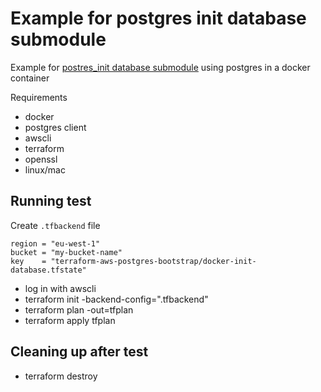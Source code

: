 # Example for postgres init database submodule

Example for [postres_init database submodule](../../modules/postgres_init/modules/database/) using postgres in a docker container

Requirements

- docker
- postgres client
- awscli
- terraform
- openssl
- linux/mac

## Running test

Create `.tfbackend` file

```hcl
region = "eu-west-1"
bucket = "my-bucket-name"
key    = "terraform-aws-postgres-bootstrap/docker-init-database.tfstate"

```

- log in with awscli
- terraform init -backend-config=".tfbackend"
- terraform plan -out=tfplan
- terraform apply tfplan

## Cleaning up after test

- terraform destroy
